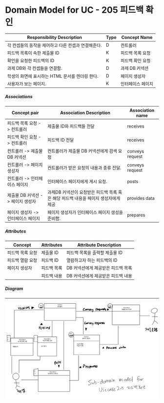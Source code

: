# Domain Model for UC - 205 피드백 확인

| Responsibility Description                          | Type | Concept Name      |
| --------------------------------------------------- | ---- | ----------------- |
| 각 컨셉들의 동작을 제어하고 다른 컨셉과 연결해준다. | D    | 컨트롤러          |
| 피드백 목록이 속한 제출물 ID              | K    | 피드백 목록 요청   |
| 확인을 요청한 피드백의 ID                     | K    | 피드백 확인 요청    |
| 과제 DB와 각 컨셉들을 연결함.                       | D    | 과제 DB 커넥션    |
| 학생의 화면에 표시하는 HTML 문서를 렌더링 한다.   | D    | 페이지 생성자     |
| 사용자가 보는 페이지.                               | K    | 인터페이스 페이지 |

##### Associations

| Concept pair                       | Association Description                                      | Association name |
| ---------------------------------- | ------------------------------------------------------------ | ---------------- |
| 피드백 목록 요청 -> 컨트롤러         | 제출물 ID와 피드백들 전달                                             | receives         |
| 피드백 확인 요청 -> 컨트롤러         | 피드백 ID 전달                                          | receives         |
| 컨트롤러 -> 제출물 DB 커넥션         | 컨트롤러가 제출물 DB 커넥션에게 검색 요청                      | conveys request  |
| 컨트롤러 -> 페이지 생성자          | 컨트롤러가 받은 요청의 내용과 종류 전달.                     | conveys request  |
| 컨트롤러 -> 인터페이스 페이지      | 인터페이스 페이지에게 게시 요청.                             | posts            |
| 제출물 DB 커넥션 -> 페이지 생성자    | 과제DB 커넥션이 요청받은 피드백 목록 혹은 해당 피드백 내용을 페이지 생성자에게 제공 | provides data    |
| 페이지 생성자 -> 인터페이스 페이지 | 페이지 생성자가 인터페이스 페이지 생성을 준비함.             | prepares        |

##### Attributes

| Concept        | Attributes       | Attribute Description                     |
| -------------- | ---------------- | ----------------------------------------- |
| 피드백 목록 요청 | 제출물 ID      | 피드백 목록을 출력할 제출물 ID            |
| 피드백 열람 요청 | 피드백 ID   | 열람하고자 하는 피드백의 ID          |
| 페이지 생성자  | 피드백 목록        | DB 커넥션에게 제공받은 피드백 목록        |
|                | 피드백 내용 | DB 커넥션에게 제공받은 피드백 내용 |



##### Diagram
-------
![DM205](./Domain%20Model/Module2_Students/img/DM205.jpg)